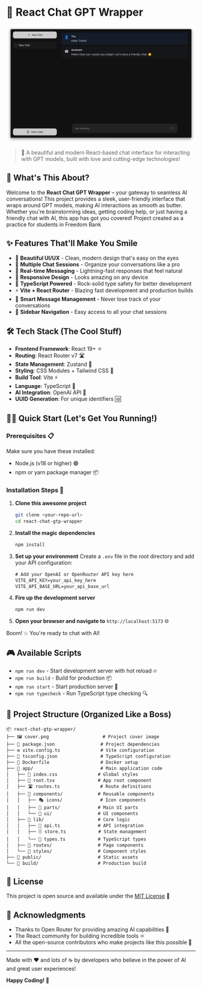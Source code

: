 # 🤖 React Chat GPT Wrapper

![Cover](cover.png)

> 💫 A beautiful and modern React-based chat interface for interacting with GPT models, built with love and cutting-edge technologies!

## 🚀 What's This About?

Welcome to the **React Chat GPT Wrapper** – your gateway to seamless AI conversations! This project provides a sleek, user-friendly interface that wraps around GPT models, making AI interactions as smooth as butter. Whether you're brainstorming ideas, getting coding help, or just having a friendly chat with AI, this app has got you covered!
Project created as a practice for students in Freedom Bank

## ✨ Features That'll Make You Smile

- 🎨 **Beautiful UI/UX** - Clean, modern design that's easy on the eyes
- 💬 **Multiple Chat Sessions** - Organize your conversations like a pro
- 🔄 **Real-time Messaging** - Lightning-fast responses that feel natural
- 📱 **Responsive Design** - Looks amazing on any device
- 🎯 **TypeScript Powered** - Rock-solid type safety for better development
- ⚡ **Vite + React Router** - Blazing fast development and production builds
- 🧠 **Smart Message Management** - Never lose track of your conversations
- 🎪 **Sidebar Navigation** - Easy access to all your chat sessions

## 🛠️ Tech Stack (The Cool Stuff)

- **Frontend Framework**: React 19+ ⚛️
- **Routing**: React Router v7 🛣️
- **State Management**: Zustand 🐻
- **Styling**: CSS Modules + Tailwind CSS 🎨
- **Build Tool**: Vite ⚡
- **Language**: TypeScript 📘
- **AI Integration**: OpenAI API 🤖
- **UUID Generation**: For unique identifiers 🆔

## 🏃‍♂️ Quick Start (Let's Get You Running!)

### Prerequisites 📋

Make sure you have these installed:

- Node.js (v18 or higher) 🟢
- npm or yarn package manager 📦

### Installation Steps 🔧

1. **Clone this awesome project**

   ```bash
   git clone <your-repo-url>
   cd react-chat-gtp-wrapper
   ```

2. **Install the magic dependencies**

   ```bash
   npm install
   ```

3. **Set up your environment**
   Create a `.env` file in the root directory and add your API configuration:

   ```env
   # Add your OpenAI or OpenRouter API key here
   VITE_API_KEY=your_api_key_here
   VITE_API_BASE_URL=your_api_base_url
   ```

4. **Fire up the development server**

   ```bash
   npm run dev
   ```

5. **Open your browser and navigate to** `http://localhost:5173` 🌐

Boom! 💥 You're ready to chat with AI!

## 🎮 Available Scripts

- `npm run dev` - Start development server with hot reload 🔥
- `npm run build` - Build for production 📦
- `npm run start` - Start production server 🚀
- `npm run typecheck` - Run TypeScript type checking 🔍

## 📁 Project Structure (Organized Like a Boss)

```
📦 react-chat-gtp-wrapper/
├── 🖼️ cover.png                    # Project cover image
├── 📄 package.json                 # Project dependencies
├── ⚙️ vite.config.ts               # Vite configuration
├── 📘 tsconfig.json                # TypeScript configuration
├── 🐳 Dockerfile                   # Docker setup
├── 📂 app/                         # Main application code
│   ├── 🎨 index.css               # Global styles
│   ├── 🌳 root.tsx                # App root component
│   ├── 🛣️ routes.ts               # Route definitions
│   ├── 📂 components/             # Reusable components
│   │   ├── 🎭 icons/              # Icon components
│   │   ├── 🧩 parts/              # Main UI parts
│   │   └── 🎪 ui/                 # UI components
│   ├── 📂 lib/                    # Core logic
│   │   ├── 🔌 api.ts              # API integration
│   │   ├── 🗄️ store.ts            # State management
│   │   └── 📝 types.ts            # TypeScript types
│   ├── 📂 routes/                 # Page components
│   └── 📂 styles/                 # Component styles
├── 📂 public/                     # Static assets
└── 📂 build/                      # Production build
```

## 📜 License

This project is open source and available under the [MIT License](LICENSE) 📄

## 🙏 Acknowledgments

- Thanks to Open Router for providing amazing AI capabilities 🤖
- The React community for building incredible tools ⚛️
- All the open-source contributors who make projects like this possible 🌟

---

Made with ❤️ and lots of ☕ by developers who believe in the power of AI and great user experiences!

**Happy Coding! 🎉**
